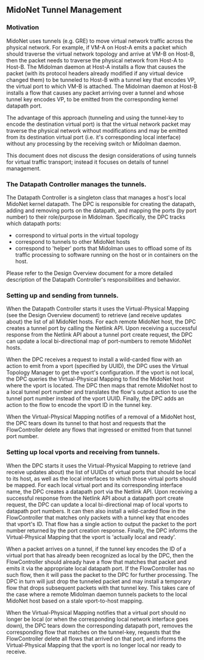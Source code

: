 ## MidoNet Tunnel Management

### Motivation

MidoNet uses tunnels (e.g. GRE) to move virtual network traffic across
the physical network. For example, if VM-A on Host-A emits a packet which should
traverse the virtual network topology and arrive at VM-B on Host-B, then
the packet needs to traverse the physical network from Host-A to Host-B.
The Midolman daemon at Host-A installs a flow that causes the packet (with its
protocol headers already modified if any virtual device changed them) to be
tunneled to Host-B with a tunnel key that encodes VP, the virtual port to which
VM-B is attached. The Midolman daemon at Host-B installs a flow that causes
any packet arriving over a tunnel and whose tunnel key encodes VP, to be emitted
from the corresponding kernel datapath port.

The advantage of this approach (tunneling and using the tunnel-key to encode
the destination virtual port) is that the virtual network packet may traverse
the physical network without modifications and may be emitted from its
destination virtual port (i.e. it's corresponding local interface) without
any processing by the receiving switch or Midolman daemon.

This document does not discuss the design considerations of using tunnels for
virtual traffic transport; instead it focuses on details of tunnel management.

### The Datapath Controller manages the tunnels.

The Datapath Controller is a singleton class that manages a host's local MidoNet
kernel datapath. The DPC is responsible for creating the datapath, adding and
removing ports on the datapath, and mapping the ports (by port number) to their
role/purpose in Midolman. Specifically, the DPC tracks which datapath ports:
- correspond to virtual ports in the virtual topology
- correspond to tunnels to other MidoNet hosts
- correspond to 'helper' ports that Midolman uses to offload some of its
traffic processing to software running on the host or in containers on the host.

Please refer to the Design Overview document for a more detailed description of
the Datapath Controller's responsibilities and behavior.

### Setting up and sending from tunnels.

When the Datapath Controller starts it uses the Virtual-Physical Mapping (see
the Design Overview document) to retrieve (and receive updates about) the list
of all MidoNet hosts. For each remote MidoNet host, the DPC creates a tunnel
port by calling the Netlink API. Upon receiving a successful response from the
Netlink API about a tunnel port create request, the DPC can update a local
bi-directional map of port-numbers to remote MidoNet hosts.

When the DPC receives a request to install a wild-carded flow with an action to
emit from a vport (specified by UUID), the DPC uses the Virtual Topology Manager
to get the vport's configuration. If the vport is not local, the DPC queries the
Virtual-Physical Mapping to find the MidoNet host where the vport is located.
The DPC then maps that remote MidoNet host to a local tunnel port number and
translates the flow's output action to use the tunnel port number instead of the
vport UUID. Finally, the DPC adds an action to the flow to encode the vport
ID in the tunnel key.

When the Virtual-Physical Mapping notifies of a removal of a MidoNet host, the
DPC tears down its tunnel to that host and requests that the FlowController
delete any flows that ingressed or emitted from that tunnel port number.

### Setting up local vports and receiving from tunnels.

When the DPC starts it uses the Virtual-Physical Mapping to retrieve (and
receive updates about) the list of UUIDs of virtual ports that should be local
to its host, as well as the local interfaces to which those virtual ports should
be mapped. For each local virtual port and its corresponding interface name, the
DPC creates a datapath port via the Netlink API. Upon receiving a successful
response from the Netlink API about a datapath port create request, the DPC
can update a local bi-directional map of local vports to datapath port numbers.
It can then also install a wild-carded flow in the FlowController that matches
only packets with a tunnel key that encodes that vport's ID. That flow has a
single action to output the packet to the port number returned by the port
creation response. Finally, the DPC informs the Virtual-Physical Mapping that
the vport is 'actually local and ready'.

When a packet arrives on a tunnel, if the tunnel key encodes the ID of a
virtual port that has already been recognized as local by the DPC, then the
FlowController should already have a flow that matches that packet and emits
it via the appropriate local datapath port. If the FlowController has no such
flow, then it will pass the packet to the DPC for further processing. The DPC
in turn will just drop the tunneled packet and may install a temporary flow that
drops subsequent packets with that tunnel key. This takes care of the case where
a remote Midolman daemon tunnels packets to the local MidoNet host based on a
stale vport-to-host mapping.

When the Virtual-Physical Mapping notifies that a virtual port should no longer
be local (or when the corresponding local network interface goes down), the DPC
tears down the corresponding datapath port, removes the corresponding flow that
matches on the tunnel-key, requests that the FlowController delete all flows
that arrived on that port, and informs the Virtual-Physical Mapping that the
vport is no longer local nor ready to receive.

